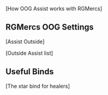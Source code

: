 [How OOG Assist works with RGMercs]

## RGMercs OOG Settings
[Assist Outside]

[Outside Assist list]

## Useful Binds
[The xtar bind for healers]